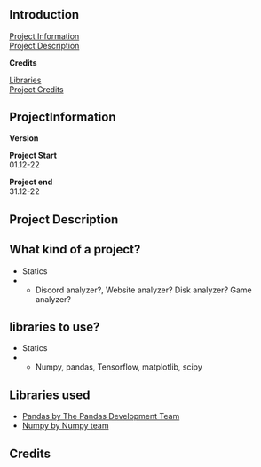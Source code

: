 #


##  Introduction
[Project Information](#ProjectInformation)<br>
[Project Description](#ProjecDescription)<br>


**Credits**<br>

[Libraries](#libraries)<br>
[Project Credits](#ProjectCredits)

##  ProjectInformation

**Version**<br>


**Project Start**<br>
01.12-22

**Project end**<br>
31.12-22

##  Project Description


##  What kind of a project?

- Statics
-   *   Discord analyzer?, Website analyzer? Disk analyzer? Game analyzer?


## libraries to use?

- Statics
-   * Numpy, pandas, Tensorflow, matplotlib, scipy


##  Libraries used

  - [Pandas by The Pandas Development Team](https://pandas.pydata.org/)
  - [Numpy by Numpy team](https://numpy.org/)
##  Credits

